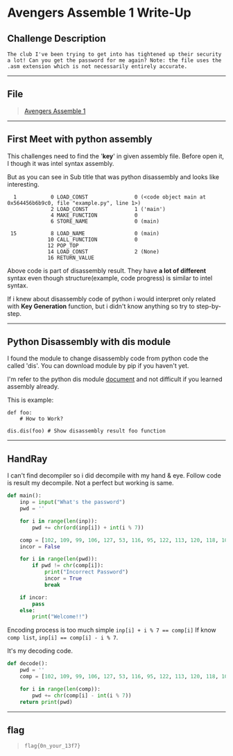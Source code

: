 # Avengers Assemble 1 Write-Up

## Challenge Description

```
The club I've been trying to get into has tightened up their security a lot! Can you get the password for me again? Note: the file uses the .asm extension which is not necessarily entirely accurate.
```

* * *

## File

> [Avengers Assemble 1](./avengers1.asm)

* * *

## First Meet with python assembly

This challenges need to find the '**key**' in given assembly file. Before open it, I though it was intel syntax assembly.

But as you can see in Sub title that was python disassembly and looks like interesting.

```
  1           0 LOAD_CONST               0 (<code object main at 0x564456b6b9c0, file "example.py", line 1>)
              2 LOAD_CONST               1 ('main')
              4 MAKE_FUNCTION            0
              6 STORE_NAME               0 (main)

 15           8 LOAD_NAME                0 (main)
             10 CALL_FUNCTION            0
             12 POP_TOP
             14 LOAD_CONST               2 (None)
             16 RETURN_VALUE
```

Above code is part of disassembly result. They have **a lot of different** syntax even though structure(example, code progress) is similar to intel syntax.

If i knew about disassembly code of python i would interpret only related with **Key Generation** function, but i didn't know anything so try to step-by-step.

* * *

## Python Disassembly with dis module

I found the module to change disassembly code from python code the called 'dis'. You can download module by pip if you haven't yet.

I'm refer to the python dis module [document](https://docs.python.org/3/library/dis.html) and not difficult if you learned assembly already.

This is example:

```
def foo:
    # How to Work?

dis.dis(foo) # Show disassembly result foo function
```

* * *

## HandRay

I can't find decompiler so i did decompile with my hand & eye. Follow code is result my decompile. Not a perfect but working is same.

```python
def main():
    inp = input("What's the password")
    pwd = ''

    for i in range(len(inp)):
        pwd += chr(ord(inp[i]) + int(i % 7))

    comp = [102, 109, 99, 106, 127, 53, 116, 95, 122, 113, 120, 118, 100, 55, 51, 103, 57, 128]
    incor = False

    for i in range(len(pwd)):
        if pwd != chr(comp[i]):
            print("Incorrect Password")
            incor = True
            break

    if incor:
        pass
    else:
        print("Welcome!!")
```

Encoding process is too much simple `inp[i] + i % 7 == comp[i]` If know `comp list`, `inp[i] == comp[i] - i % 7`.

It's my decoding code.

```python
def decode():
    pwd = ''
    comp = [102, 109, 99, 106, 127, 53, 116, 95, 122, 113, 120, 118, 100, 55, 51, 103, 57, 128]

    for i in range(len(comp)):
        pwd += chr(comp[i] - int(i % 7))
    return print(pwd)
```

* * *

## flag

> `flag{0n_your_13f7}`
